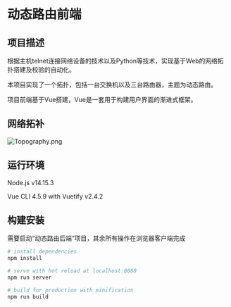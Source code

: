 # 动态路由前端

## 项目描述

根据主机telnet连接网络设备的技术以及Python等技术，实现基于Web的网络拓扑搭建及校验的自动化。

本项目实现了一个拓扑，包括一台交换机以及三台路由器，主题为动态路由。

项目前端基于Vue搭建，Vue是一套用于构建用户界面的渐进式框架。

## 网络拓补

![Topography.png](https://i.loli.net/2021/01/08/lgf3pVIZxwBGokW.png)

## 运行环境

Node.js v14.15.3

Vue CLI 4.5.9 with Vuetify v2.4.2

## 构建安装

需要启动“动态路由后端”项目，其余所有操作在浏览器客户端完成

``` bash
# install dependencies
npm install

# serve with hot reload at localhost:8080
npm run server

# build for production with minification
npm run build
```